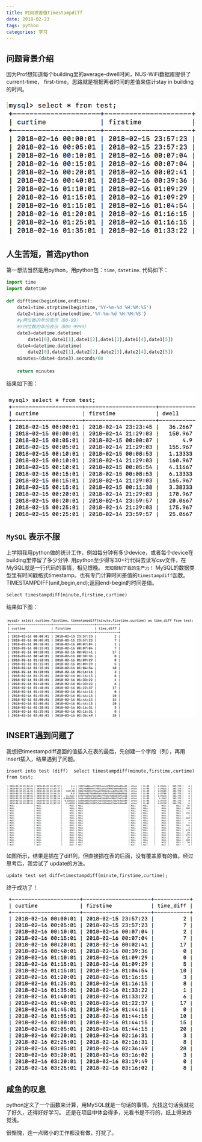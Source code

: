 ```yaml
---
title: 时间求差值timestampdiff
date: 2018-02-23
tags: python
categories: 学习
---
```


## 问题背景介绍

因为Prof想知道每个building里的average-dwell时间，NUS-WiFi数据库提供了current-time，
first-time。思路就是根据两者时间的差值来估计stay in building的时间。

<!--more-->

![数据时间格式](/img/time1.png)


## 人生苦短，首选python

第一想法当然是用python，用python包：`time`, `datetime`.
代码如下：

```python
import time
import datetime

def difftime(begintime,endtime):
	date1=time.strptime(begintime,'%Y-%m-%d %H:%M:%S') 
	date2=time.strptime(endtime,'%Y-%m-%d %H:%M:%S')
	#y两位数的年份表示（00-99）
	#Y四位数的年份表示（000-9999）
	date3=datetime.datetime(
		date1[0],date1[1],date1[2],date1[3],date1[4],date1[5]) 
	date4=datetime.datetime(
		date2[0],date2[1],date2[2],date2[3],date2[4],date2[5])
	minutes=(date4-date3).seconds/60

	return minutes
```

结果如下图：

![结果展示](/img/time3.png)

## `MySQL` 表示不服

上学期我用python做的统计工作，例如每分钟有多少device，或者每个device在building里停留了多少分钟.
用python至少得写30+行代码去读写csv文件，在MySQL就是一行代码的事情，相见恨晚。
`无知限制了我的生产力！`
MySQL的数据类型里有时间戳格式timestamp。也有专门计算时间差值的`timestampdiff`函数。
TIMESTAMPDIFF(unit,begin,end);返回end-begin的时间差值。

```mysql
select timestampdiff(minute,firstime,curtime)
```

结果如下图：

![结果展示](/img/time2.png)

## INSERT遇到问题了

我想把timestampdiff返回的值插入在表的最后，先创建一个字段（列），再用insert插入，结果遇到了问题。

```mysql
insert into test (diff)  select timestampdiff(minute,firstime,curtime)  from test;
```

![插入问题](/img/issue.png)

如图所示，结果是插在了diff列，但直接插在表的后面，没有覆盖原有的值。经过思考后，我尝试了 update的方法。

```mysql
update test set diff=timestampdiff(minute,firstime,curtime);
```

终于成功了！

![成功了](/img/time4.png)

## 咸鱼的叹息

python定义了一个函数来计算，用MySQL就是一句话的事情。光找这句话我就花了好久，还得好好学习。
还是在项目中体会得多，光看书是不行的，纸上得来终觉浅。

很惭愧，连一点微小的工作都没有做，打扰了。





